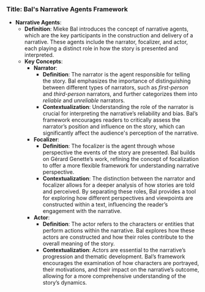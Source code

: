 ### Title: **Bal's Narrative Agents Framework**

- **Narrative Agents**:
  - **Definition**: Mieke Bal introduces the concept of narrative agents, which are the key participants in the construction and delivery of a narrative. These agents include the narrator, focalizer, and actor, each playing a distinct role in how the story is presented and interpreted.
  - **Key Concepts**:
    - **Narrator**:
      - **Definition**: The narrator is the agent responsible for telling the story. Bal emphasizes the importance of distinguishing between different types of narrators, such as *first-person* and *third-person* narrators, and further categorizes them into *reliable* and *unreliable* narrators.
      - **Contextualization**: Understanding the role of the narrator is crucial for interpreting the narrative’s reliability and bias. Bal’s framework encourages readers to critically assess the narrator’s position and influence on the story, which can significantly affect the audience's perception of the narrative.
    - **Focalizer**:
      - **Definition**: The focalizer is the agent through whose perspective the events of the story are presented. Bal builds on Gérard Genette’s work, refining the concept of focalization to offer a more flexible framework for understanding narrative perspective.
      - **Contextualization**: The distinction between the narrator and focalizer allows for a deeper analysis of how stories are told and perceived. By separating these roles, Bal provides a tool for exploring how different perspectives and viewpoints are constructed within a text, influencing the reader’s engagement with the narrative.
    - **Actor**:
      - **Definition**: The actor refers to the characters or entities that perform actions within the narrative. Bal explores how these actors are constructed and how their roles contribute to the overall meaning of the story.
      - **Contextualization**: Actors are essential to the narrative’s progression and thematic development. Bal’s framework encourages the examination of how characters are portrayed, their motivations, and their impact on the narrative’s outcome, allowing for a more comprehensive understanding of the story’s dynamics.